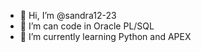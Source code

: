 - 👋 Hi, I’m @sandra12-23
- 👀 I’m can code in Oracle PL/SQL
- 🌱 I’m currently learning Python and APEX

<!---
sandra12-23/sandra12-23 is a ✨ special ✨ repository because its `README.md` (this file) appears on your GitHub profile.
You can click the Preview link to take a look at your changes.
--->
